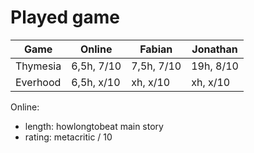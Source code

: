 # Played game

| Game     | Online     | Fabian      | Jonathan  | 
|---       |---         |---          |---        |
| Thymesia | 6,5h, 7/10 | 7,5h, 7/10  | 19h, 8/10 |
| Everhood | 6,5h, x/10 | xh, x/10    | xh, x/10  | 

Online:
- length: howlongtobeat main story
- rating: metacritic / 10

